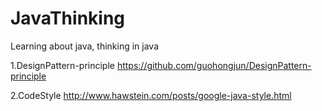 # JavaThinking
Learning about java, thinking in java


1.DesignPattern-principle
https://github.com/guohongjun/DesignPattern-principle

2.CodeStyle
http://www.hawstein.com/posts/google-java-style.html
